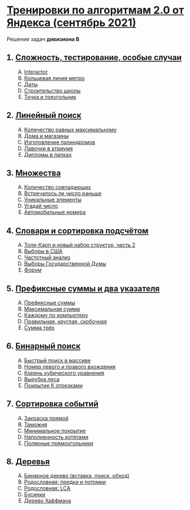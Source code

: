<h1><a href="https://yandex.ru/yaintern/algorithm-training#schedule">Тренировки по алгоритмам 2.0 от Яндекса (сентябрь 2021)</a></h1>

Решение задач **дивизиона B**


<ol>
  <h2>
    <a href="https://github.com/GareevaTanya/yandex-algorithm-training-2B/tree/main/Ex1">
      <li>Сложность, тестирование, особые случаи</li>
    </a>
  </h2>
  <ol type="A">
    <a href="https://github.com/GareevaTanya/yandex-algorithm-training-2B/tree/main/Ex1/A">
      <li>Interactor</li>
    </a>
    <a href="https://github.com/GareevaTanya/yandex-algorithm-training-2B/tree/main/Ex1/B">
      <li>Кольцевая линия метро</li>
    </a>
    <a href="https://github.com/GareevaTanya/yandex-algorithm-training-2B/tree/main/Ex1/C">
      <li>Даты</li>
    </a>
    <a href="https://github.com/GareevaTanya/yandex-algorithm-training-2B/tree/main/Ex1/D">
      <li>Строительство школы</li>
    </a>
    <a href="https://github.com/GareevaTanya/yandex-algorithm-training-2B/tree/main/Ex1/E">
      <li>Точка и треугольник</li>
    </a>
  </ol>
  <h2>
    <a href="https://github.com/GareevaTanya/yandex-algorithm-training-2B/tree/main/Ex2">
      <li>Линейный поиск</li>
    </a>
  </h2>
  <ol type="A">
    <a href="https://github.com/GareevaTanya/yandex-algorithm-training-2B/tree/main/Ex2/A">
      <li>Количество равных максимальному</li>
    </a>
    <a href="https://github.com/GareevaTanya/yandex-algorithm-training-2B/tree/main/Ex2/B">
      <li>Дома и магазины</li>
    </a>
    <a href="https://github.com/GareevaTanya/yandex-algorithm-training-2B/tree/main/Ex2/C">
      <li>Изготовление палиндромов</li>
    </a>
    <a href="https://github.com/GareevaTanya/yandex-algorithm-training-2B/tree/main/Ex2/D">
       <li>Лавочки в атриуме</li>
    </a>
    <a href="https://github.com/GareevaTanya/yandex-algorithm-training-2B/tree/main/Ex2/E">
      <li>Дипломы в папках</li>
    </a>
  </ol>
  <h2>
    <a href="https://github.com/GareevaTanya/yandex-algorithm-training-2B/tree/main/Ex3">
      <li>Множества</li>
    </a>
  </h2>
  <ol type="A">
    <a href="https://github.com/GareevaTanya/yandex-algorithm-training-2B/tree/main/Ex3/A">
      <li>Количество совпадающих</li>
    </a>
    <a href="https://github.com/GareevaTanya/yandex-algorithm-training-2B/tree/main/Ex3/B">
      <li>Встречалось ли число раньше</li>
    </a>
    <a href="https://github.com/GareevaTanya/yandex-algorithm-training-2B/tree/main/Ex3/C">
      <li>Уникальные элементы</li>
    </a>
    <a href="https://github.com/GareevaTanya/yandex-algorithm-training-2B/tree/main/Ex3/D">
       <li>Угадай число</li>
    </a>
    <a href="https://github.com/GareevaTanya/yandex-algorithm-training-2B/tree/main/Ex3/E">
      <li>Автомобильные номера</li>
    </a>
  </ol>
  <h2>
    <a href="https://github.com/GareevaTanya/yandex-algorithm-training-2B/tree/main/Ex4">
      <li>Словари и сортировка подсчётом</li>
    </a>
  </h2>
  <ol type="A">
    <a href="https://github.com/GareevaTanya/yandex-algorithm-training-2B/tree/main/Ex4/A">
      <li>Толя-Карп и новый набор структур, часть 2</li>
    </a>
    <a href="https://github.com/GareevaTanya/yandex-algorithm-training-2B/tree/main/Ex4/B">
      <li>Выборы в США</li>
    </a>
    <a href="https://github.com/GareevaTanya/yandex-algorithm-training-2B/tree/main/Ex4/C">
      <li>Частотный анализ</li>
    </a>
    <a href="https://github.com/GareevaTanya/yandex-algorithm-training-2B/tree/main/Ex4/D">
       <li>Выборы Государственной Думы</li>
    </a>
    <a href="https://github.com/GareevaTanya/yandex-algorithm-training-2B/tree/main/Ex4/E">
      <li>Форум</li>
    </a>
  </ol>
  <h2>
    <a href="https://github.com/GareevaTanya/yandex-algorithm-training-2B/tree/main/Ex5">
      <li>Префиксные суммы и два указателя</li>
    </a>
  </h2>
  <ol type="A">
    <a href="https://github.com/GareevaTanya/yandex-algorithm-training-2B/tree/main/Ex5/A">
      <li>Префиксные суммы</li>
    </a>
    <a href="https://github.com/GareevaTanya/yandex-algorithm-training-2B/tree/main/Ex5/B">
      <li>Максимальная сумма</li>
    </a>
    <a href="https://github.com/GareevaTanya/yandex-algorithm-training-2B/tree/main/Ex5/C">
      <li>Каждому по компьютеру</li>
    </a>
    <a href="https://github.com/GareevaTanya/yandex-algorithm-training-2B/tree/main/Ex5/D">
       <li>Правильная, круглая, скобочная</li>
    </a>
    <a href="https://github.com/GareevaTanya/yandex-algorithm-training-2B/tree/main/Ex5/E">
      <li>Сумма трёх</li>
    </a>
  </ol>
  <h2>
    <a href="https://github.com/GareevaTanya/yandex-algorithm-training-2B/tree/main/Ex6">
      <li>Бинарный поиск</li>
    </a>
  </h2>
  <ol type="A">
    <a href="https://github.com/GareevaTanya/yandex-algorithm-training-2B/tree/main/Ex6/A">
      <li>Быстрый поиск в массиве</li>
    </a>
    <a href="https://github.com/GareevaTanya/yandex-algorithm-training-2B/tree/main/Ex6/B">
      <li>Номер левого и правого вхождения</li>
    </a>
    <a href="https://github.com/GareevaTanya/yandex-algorithm-training-2B/tree/main/Ex6/C">
      <li>Корень кубического уравнения</li>
    </a>
    <a href="https://github.com/GareevaTanya/yandex-algorithm-training-2B/tree/main/Ex6/D">
       <li>Вырубка леса</li>
    </a>
    <a href="https://github.com/GareevaTanya/yandex-algorithm-training-2B/tree/main/Ex6/E">
      <li>Покрытие K отрезками</li>
    </a>
  </ol>
  <h2>
    <a href="https://github.com/GareevaTanya/yandex-algorithm-training-2B/tree/main/Ex7">
      <li>Сортировка событий</li>
    </a>
  </h2>
  <ol type="A">
    <a href="https://github.com/GareevaTanya/yandex-algorithm-training-2B/tree/main/Ex7/A">
      <li>Закраска прямой</li>
    </a>
    <a href="https://github.com/GareevaTanya/yandex-algorithm-training-2B/tree/main/Ex7/B">
      <li>Таможня</li>
    </a>
    <a href="https://github.com/GareevaTanya/yandex-algorithm-training-2B/tree/main/Ex7/C">
      <li>Минимальное покрытие</li>
    </a>
    <a href="https://github.com/GareevaTanya/yandex-algorithm-training-2B/tree/main/Ex7/D">
       <li>Наполненность котятами</li>
    </a>
    <a href="https://github.com/GareevaTanya/yandex-algorithm-training-2B/tree/main/Ex7/E">
      <li>Полярные прямоугольники</li>
    </a>
  </ol>
  <h2>
    <a href="https://github.com/GareevaTanya/yandex-algorithm-training-2B/tree/main/Ex8">
      <li>Деревья</li>
    </a>
  </h2>
  <ol type="A">
    <a href="https://github.com/GareevaTanya/yandex-algorithm-training-2B/tree/main/Ex8/A">
      <li>Бинарное дерево (вставка, поиск, обход)</li>
    </a>
    <a href="https://github.com/GareevaTanya/yandex-algorithm-training-2B/tree/main/Ex8/B">
      <li>Родословная: предки и потомки</li>
    </a>
    <a href="https://github.com/GareevaTanya/yandex-algorithm-training-2B/tree/main/Ex8/C">
      <li>Родословная: LCA</li>
    </a>
    <a href="https://github.com/GareevaTanya/yandex-algorithm-training-2B/tree/main/Ex8/D">
       <li>Бусинки</li>
    </a>
    <a href="https://github.com/GareevaTanya/yandex-algorithm-training-2B/tree/main/Ex8/E">
      <li>Дерево Хаффмана</li>
    </a>
  </ol>
</ol>
